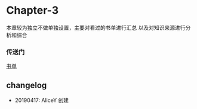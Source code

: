 # Chapter-3

本章较为独立不做单独设置，主要对看过的书单进行汇总
以及对知识来源进行分析和综合

### 传送门

[书单](Booklist.md)


changelog
--
- 20190417: AliceY 创建
